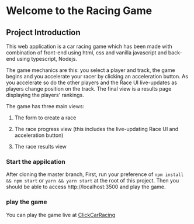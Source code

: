 # Welcome to the Racing Game

## Project Introduction

This web application is a car racing game which has been made with combination of front-end using html, css and vanilla javascript and back-end using typescript, Nodejs.

The game mechanics are this: you select a player and track, the game begins and you accelerate your racer by clicking an acceleration button. As you accelerate so do the other players and the Race UI live-updates as players change position on the track. The final view is a results page displaying the players' rankings.

The game has three main views:

1. The form to create a race

2. The race progress view (this includes the live-updating Race UI and acceleration button)

3. The race results view

### Start the appilcation

After cloning the master branch, First, run your preference of `npm install && npm start` or `yarn && yarn start` at the root of this project. Then you should be able to access http://localhost:3500 and play the game.

### play the game
You can play the game live at <a href="https://clickcarrace.bnxn.live" target="_blank" rel="noopener noreferrer">ClickCarRacing</a>
